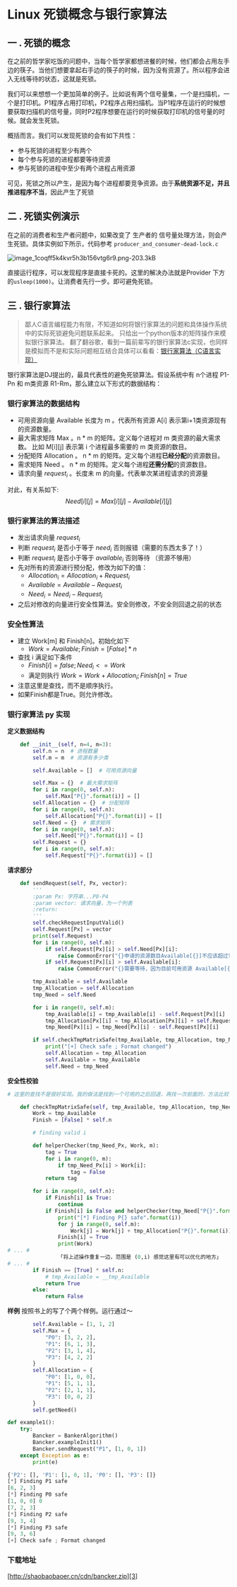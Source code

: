 # Linux 死锁概念与银行家算法


## 一 . 死锁的概念

在之前的哲学家吃饭的问题中，当每个哲学家都想进餐的时候，他们都会占用左手边的筷子。当他们想要拿起右手边的筷子的时候，因为没有资源了。所以程序会进入无线等待的状态，这就是死锁。

我们可以来想想一个更加简单的例子。比如说有两个信号量集，一个是扫描机，一个是打印机。P1程序占用打印机，P2程序占用扫描机。当P1程序在运行的时候想要获取扫描机的信号量，同时P2程序想要在运行的时候获取打印机的信号量的时候。就会发生死锁。

概括而言。我们可以发现死锁的会有如下共性：

- 参与死锁的进程至少有两个
- 每个参与死锁的进程都要等待资源
- 参与死锁的进程中至少有两个进程占用资源

可见，死锁之所以产生，是因为每个进程都要竞争资源。由于**系统资源不足，并且推进程序不当**，因此产生了死锁

## 二 . 死锁实例演示

在之前的消费者和生产者问题中，如果改变了 生产者的 信号量处理方法，则会产生死锁。具体实例如下所示，代码参考 `producer_and_consumer-dead-lock.c`

![image_1coqff5k4kvr5h3b156vtg6r9.png-203.3kB][1]

直接运行程序，可以发现程序是直接卡死的。这里的解决办法就是Provider 下方的`usleep(1000)`。让消费者先行一步。即可避免死锁。

## 三 . 银行家算法
> 鄙人C语言编程能力有限，不知道如何将银行家算法的问题和具体操作系统中的实际死锁避免问题联系起来。
只给出一个python版本的矩阵操作来模拟银行家算法。
翻了翻谷歌，看到一篇前辈写的银行家算法c实现，也同样是模拟而不是和实际问题相互结合具体可以看看：[银行家算法（C语言实现）][2]

银行家算法是DJ提出的，最具代表性的避免死锁算法。假设系统中有 n个进程 P1-Pn 和 m类资源 R1-Rm，那么建立以下形式的数据结构：

### 银行家算法的数据结构

- 可用资源向量 Available 长度为 m 。代表所有资源 A[i] 表示第i+1类资源现有的资源数量。
- 最大需求矩阵 Max 。n * m 的矩阵。定义每个进程对 m 类资源的最大需求数。 比如 M[i][j] 表示第 i 个进程最多需要的 m 类资源的数目。
- 分配矩阵 Allocation 。 n * m 的矩阵。定义每个进程**已经分配**的资源数目。
- 需求矩阵 Need 。 n * m 的矩阵。定义每个进程**还需分配**的资源数目。
- 请求向量 $request_i$ 。长度未 m 的向量。代表单次某进程请求的资源量

对此，有关系如下:
$$ Need[i][j] = Max[i][j] - Available[i][j] $$

### 银行家算法的算法描述

- 发出请求向量 $request_i$ 
- 判断 $request_i$ 是否小于等于 $need_i$ 否则报错（需要的东西太多了！）
- 判断 $request_i$ 是否小于等于 $available_i$ 否则等待  （资源不够用）
- 先对所有的资源进行预分配，修改为如下的值：
    - $Allocation_i = Allocation_i + Request_i$
    - $Available = Available -Request_i$
    - $Need_i = Need_i - Request_i$
- 之后对修改的向量进行安全性算法。安全则修改，不安全则回退之前的状态

### 安全性算法

- 建立 Work[m] 和 Finish[n]。初始化如下
    - $Work = Available; Finish = [False] * n$
- 查找 i 满足如下条件
    - $Finish[i] = false ; Need_i <= Work$
    - 满足则执行 $Work = Work + Allocation_i ; Finish[n] = True$
- 注意这里是查找，而不是顺序执行。
- 如果Finish都是True。则允许修改。

### 银行家算法 py 实现

**定义数据结构**
```python
    def __init__(self, n=4, m=3):
        self.n = n  # 进程数量
        self.m = m  # 资源有多少类

        self.Available = []  # 可用资源向量

        self.Max = {}  # 最大需求矩阵
        for i in range(0, self.n):
            self.Max["P{}".format(i)] = []
        self.Allocation = {}  # 分配矩阵
        for i in range(0, self.n):
            self.Allocation["P{}".format(i)] = []
        self.Need = {}  # 需求矩阵
        for i in range(0, self.n):
            self.Need["P{}".format(i)] = []
        self.Request = {}
        for i in range(0, self.n):
            self.Request["P{}".format(i)] = []
```

**请求部分**
```python
    def sendRequest(self, Px, vector):
        '''
        :param Px: 字符串...P0-P4
        :param vector: 请求向量，为一个列表
        :return:
        '''
        self.checkRequestInputValid()
        self.Request[Px] = vector
        print(self.Request)
        for i in range(0, self.m):
            if self.Request[Px][i] > self.Need[Px][i]:
                raise CommonError("{}申请的资源数目Available[{}]不应该超过它的需求数目".format(Px, i))
            if self.Request[Px][i] > self.Available[i]:
                raise CommonError("{}需要等待，因为目前可用资源 Available[{}] 不够".format(Px, i))

        tmp_Available = self.Available
        tmp_Allocation = self.Allocation
        tmp_Need = self.Need

        for i in range(0, self.m):
            tmp_Available[i] = tmp_Available[i] - self.Request[Px][i]
            tmp_Allocation[Px][i] = tmp_Allocation[Px][i] + self.Request[Px][i]
            tmp_Need[Px][i] = tmp_Need[Px][i] - self.Request[Px][i]

        if self.checkTmpMatrixSafe(tmp_Available, tmp_Allocation, tmp_Need) is True:
            print("[+] Check safe ; Format changed")
            self.Allocation = tmp_Allocation
            self.Available = tmp_Available
            self.Need = tmp_Need
```

**安全性校验**

```python
# 这里的查找不是很好实现。我的做法是找到一个可用的之后回退，再找一次前面的，方法比较low。可能思路有些不太对。不知道操作系统里是如何实现的

    def checkTmpMatrixSafe(self, tmp_Available, tmp_Allocation, tmp_Need):
        Work = tmp_Available
        Finish = [False] * self.n

        # finding valid i

        def helperChecker(tmp_Need_Px, Work, m):
            tag = True
            for i in range(0, m):
                if tmp_Need_Px[i] > Work[i]:
                    tag = False
            return tag

        for i in range(0, self.n):
            if Finish[i] is True:
                continue
            if Finish[i] is False and helperChecker(tmp_Need["P{}".format(i)], Work, self.m):
                print("[*] Finding P{} safe".format(i))
                for j in range(0, self.m):
                    Work[j] = Work[j] + tmp_Allocation["P{}".format(i)][j]
                Finish[i] = True
                print(Work)
# ... #
                「将上述操作重复一边，范围是 (0,i) 感觉这里有可以优化的地方」
# ... #
        if Finish == [True] * self.n:
            # tmp_Available = __tmp_Available
            return True
        else:
            return False
```
**样例**
按照书上的写了个两个样例。运行通过～
```python
        self.Available = [1, 1, 2]
        self.Max = {
            "P0": [3, 2, 2],
            "P1": [6, 1, 3],
            "P2": [3, 1, 4],
            "P3": [4, 2, 2]
        }
        self.Allocation = {
            "P0": [1, 0, 0],
            "P1": [5, 1, 1],
            "P2": [2, 1, 1],
            "P3": [0, 0, 2]
        }
        self.getNeed()

def example1():
    try:
        Bancker = BankerAlgorithm()
        Bancker.exampleInit1()
        Bancker.sendRequest("P1", [1, 0, 1])
    except Exception as e:
        print(e)

{'P2': [], 'P1': [1, 0, 1], 'P0': [], 'P3': []}
[*] Finding P1 safe
[6, 2, 3]
[*] Finding P0 safe
[1, 0, 0] 0
[7, 2, 3]
[*] Finding P2 safe
[9, 3, 4]
[*] Finding P3 safe
[9, 3, 6]
[+] Check safe ; Format changed
```

### 下载地址

[http://shaobaobaoer.cn/cdn/bancker.zip][3]



    


  [1]: http://static.zybuluo.com/shaobaobaoer/9kzoll4ne9hk4xgx04kxen6b/image_1coqff5k4kvr5h3b156vtg6r9.png
  [2]: http://baoxizhao.com/2017/06/04/%E9%93%B6%E8%A1%8C%E5%AE%B6%E7%AE%97%E6%B3%95%EF%BC%88C%E8%AF%AD%E8%A8%80%E5%AE%9E%E7%8E%B0%EF%BC%89/
  [3]: http://shaobaobaoer.cn/cdn/bancker.zip